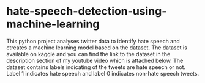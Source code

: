 # hate-speech-detection-using-machine-learning
This python project analyses twitter data to identify hate speech and ctreates a machine learning model based on the dataset. The dataset is available on kaggle 
and you can find the link to the dataset in the description section of my youtube video which is attached below. The dataset contains labels indicating of the tweets 
are hate speech or not. Label 1 indicates hate speech and label 0 indicates non-hate speech tweets. 

